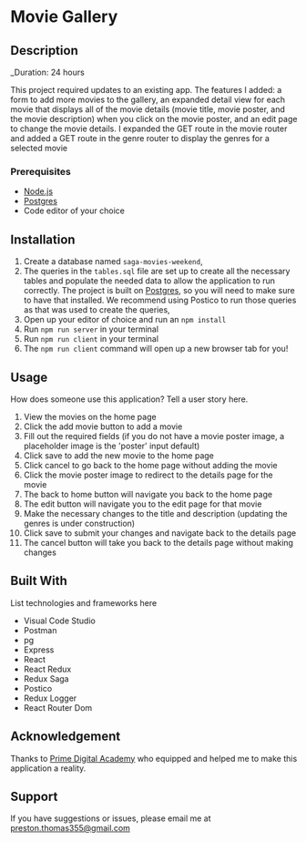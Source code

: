 # Movie Gallery

## Description

_Duration: 24 hours

This project required updates to an existing app. The features I added: a form to add more movies to the gallery, an expanded detail view for each movie that displays all of the movie details (movie title, movie poster, and the movie description) when you click on the movie poster, and an edit page to change the movie details. I expanded the GET route in the movie router and added a GET route in the genre router to display the genres for a selected movie

### Prerequisites

- [Node.js](https://nodejs.org/en/)
- [Postgres](https://www.postgresql.org/download/)
- Code editor of your choice

## Installation

1. Create a database named `saga-movies-weekend`,
2. The queries in the `tables.sql` file are set up to create all the necessary tables and populate the needed data to allow the application to run correctly. The project is built on [Postgres](https://www.postgresql.org/download/), so you will need to make sure to have that installed. We recommend using Postico to run those queries as that was used to create the queries, 
3. Open up your editor of choice and run an `npm install`
4. Run `npm run server` in your terminal
5. Run `npm run client` in your terminal
6. The `npm run client` command will open up a new browser tab for you!

## Usage
How does someone use this application? Tell a user story here.

1. View the movies on the home page
2. Click the add movie button to add a movie
3. Fill out the required fields (if you do not have a movie poster image, a placeholder image is the 'poster' input default)
4. Click save to add the new movie to the home page
5. Click cancel to go back to the home page without adding the movie
6. Click the movie poster image to redirect to the details page for the movie
7. The back to home button will navigate you back to the home page
8. The edit button will navigate you to the edit page for that movie
9. Make the necessary changes to the title and description (updating the genres is under construction)
10. Click save to submit your changes and navigate back to the details page
11. The cancel button will take you back to the details page without making changes


## Built With

List technologies and frameworks here

- Visual Code Studio
- Postman
- pg
- Express
- React
- React Redux
- Redux Saga
- Postico
- Redux Logger
- React Router Dom

## Acknowledgement
Thanks to [Prime Digital Academy](www.primeacademy.io) who equipped and helped me to make this application a reality.

## Support
If you have suggestions or issues, please email me at preston.thomas355@gmail.com
